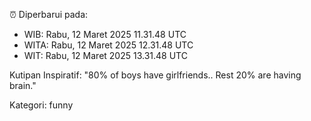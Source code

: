 ⏰ Diperbarui pada:
- WIB: Rabu, 12 Maret 2025 11.31.48 UTC
- WITA: Rabu, 12 Maret 2025 12.31.48 UTC
- WIT: Rabu, 12 Maret 2025 13.31.48 UTC

Kutipan Inspiratif:
"80% of boys have girlfriends.. Rest 20% are having brain."


Kategori: funny

